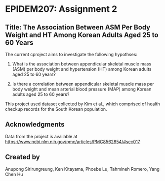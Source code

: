 # EPIDEM207: Assignment 2

## Title: The Association Between ASM Per Body Weight and HT Among Korean Adults Aged 25 to 60 Years
The current cproject aims to investigate the following hypothses: 

1. What is the association between appendicular skeletal muscle mass (ASM) per body weight and hypertension (HT) among Korean adults  aged 25 to 60 years? 

2. Is there a correlation between appendicular skeletal muscle mass per body weight and mean arterial blood pressure (MAP) among Korean adults aged 25 to 60 years? 

This project used dataset collected by Kim et al., which comprised of health checkup records for the South Korean population.


## Acknowledgments
Data from the project is available at https://www.ncbi.nlm.nih.gov/pmc/articles/PMC8562854/#sec017

## Created by
Anupong Sirirungreung, Ken Kitayama, Phoebe Lu, Tahmineh Romero, Yang Chen Hu
